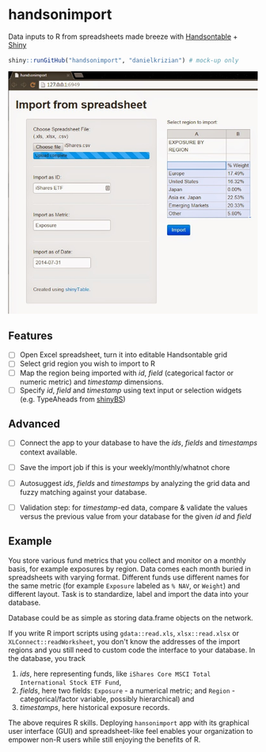handsonimport
=============

Data inputs to R from spreadsheets made breeze with 
[Handsontable](http://handsontable.com/) + [Shiny](http://shiny.rstudio.com/)

```R
shiny::runGitHub("handsonimport", "danielkrizian") # mock-up only
```

![mockup printscreen](https://raw.githubusercontent.com/danielkrizian/handsonimport/gh-pages/images/handsonimport-mockup.jpg)

Features
--------
- [ ] Open Excel spreadsheet, turn it into editable Handsontable grid
- [ ] Select grid region you wish to import to R
- [ ] Map the region being imported with _id_, _field_ (categorical factor or 
numeric metric) and _timestamp_ dimensions.
- [ ] Specify _id_, _field_ and _timestamp_ using text input or selection widgets
(e.g. TypeAheads from [shinyBS](http://spark.rstudio.com/johnharrison/shinyBS-Demo))

Advanced
--------

- [ ] Connect the app to your database to have the _ids_, _fields_ and _timestamps_ context available.
- [ ] Save the import job if this is your weekly/monthly/whatnot chore
- [ ] Autosuggest _ids_, _fields_ and _timestamps_ by analyzing the grid data 
and fuzzy matching against your database.
- [ ] Validation step: for _timestamp_-ed data, compare & validate the values 
versus the previous value from your database for the given _id_ and _field_


Example
-------

You store various fund metrics that you collect and monitor on a monthly basis, 
for example exposures by region. Data comes each month buried in spreadsheets 
with varying format. Different funds use different names for the same metric 
(for example `Exposure` labeled as `% NAV`, or `Weight`) and different layout. 
Task is to standardize, label and import the data into your database. 

Database could be as simple as storing data.frame objects on the network.

If you write R import scripts using  `gdata::read.xls`, `xlsx::read.xlsx` or 
`XLConnect::readWorksheet`, you don't know the addresses of the import regions 
and you still need to custom code the interface to your database.
In the database, you track 
1. _ids_, here representing funds, like `iShares Core MSCI Total International Stock ETF Fund`, 
2. _fields_, here two fields: `Exposure` - a numerical metric; and `Region` - 
categorical/factor variable, possibly hierarchical) and
3. _timestamps_, here historical exposure records.

The above requires R skills. Deploying `hansonimport` app with its graphical user interface (GUI) and spreadsheet-like feel enables your organization to empower non-R users while still enjoying the benefits of R.
